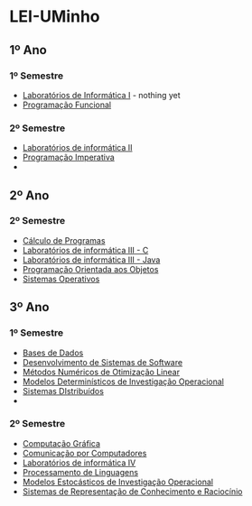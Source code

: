 # LEI-UMinho

## 1º Ano
### 1º Semestre

- [Laboratórios de Informática I](https://github.com/chelesgaroth/Jogo-Tanks-LI1) - nothing yet
- [Programação Funcional](https://github.com/chelesgaroth/Programacao-Funcional)

### 2º Semestre

- [Laboratórios de informática II](https://github.com/chelesgaroth/Jogo-Reversi-LI2)
- [Programação Imperativa](https://github.com/chelesgaroth/Programacao-Imperativa)
- 
## 2º Ano
### 2º Semestre
- [Cálculo de Programas](https://github.com/chelesgaroth/Projeto-CP)
- [Laboratórios de informática III - C](https://github.com/chelesgaroth/SGV-C-LI3)
- [Laboratórios de informática III - Java](https://github.com/chelesgaroth/SGV-JAVA-LI3)
- [Programação Orientada aos Objetos](https://github.com/chelesgaroth/POO-Project)
- [Sistemas Operativos](https://github.com/chelesgaroth/Sistemas-Operativos)

## 3º Ano
### 1º Semestre
- [Bases de Dados](https://github.com/chelesgaroth/Projeto-BD)
- [Desenvolvimento de Sistemas de Software](https://github.com/chelesgaroth/Projeto-DSS)
- [Métodos Numéricos de Otimização Linear](https://github.com/chelesgaroth/MNOL)
- [Modelos Determinísticos de Investigação Operacional](https://github.com/chelesgaroth/MDIO)
- [Sistemas DIstribuídos](https://github.com/chelesgaroth/Sistemas-Distribuidos)
- 
### 2º Semestre
- [Computação Gráfica](https://github.com/chelesgaroth/Projeto-CG) 
- [Comunicação por Computadores](https://github.com/chelesgaroth/CC-Trabalhos)
- [Laboratórios de informática IV](https://github.com/chelesgaroth/NewsBook-Project)
- [Processamento de Linguagens](https://github.com/chelesgaroth/Projetos-PL)
- [Modelos Estocásticos de Investigação Operacional](https://github.com/chelesgaroth/MEIO) 
- [Sistemas de Representação de Conhecimento e Raciocínio](https://github.com/chelesgaroth/Projeto-SRCR)

